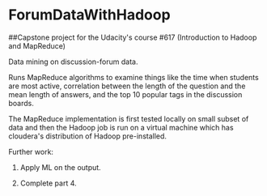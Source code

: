 # ForumDataWithHadoop

##Capstone project for the Udacity's course #617 (Introduction to Hadoop and MapReduce)

Data mining on discussion-forum data.

Runs MapReduce algorithms to examine things like the time when students are most active, 
correlation between the length of the question and the mean length of answers, and the top 10 
popular tags in the discussion boards. 

The MapReduce implementation is first tested locally on small subset of data and then the 
Hadoop job is run on a virtual machine which has cloudera's distribution of Hadoop pre-installed. 

Further work: 

1) Apply ML on the output. 

2) Complete part 4. 

